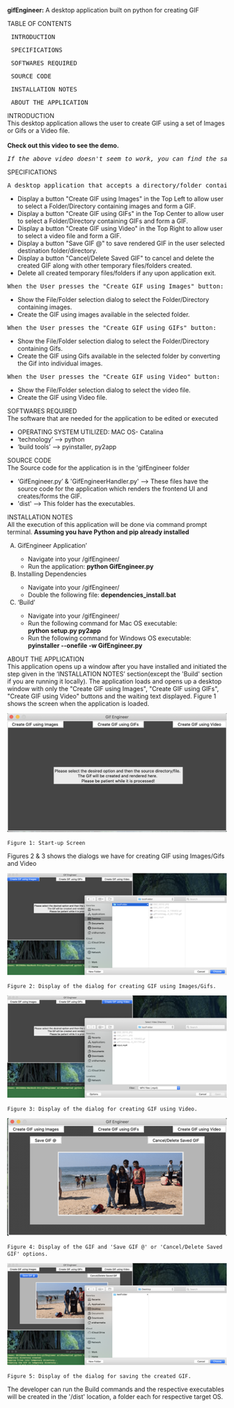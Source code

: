 <b>gifEngineer:</b>
A desktop application built on python for creating GIF

TABLE OF CONTENTS

 <pre> INTRODUCTION </pre>
<pre> SPECIFICATIONS </pre>
<pre> SOFTWARES REQUIRED </pre>
<pre> SOURCE CODE </pre>
<pre> INSTALLATION NOTES </pre>
<pre> ABOUT THE APPLICATION </pre>

INTRODUCTION\
 This desktop application allows the user to create GIF using a set of Images or Gifs or a Video file.
<br><br>
<b>Check out this video to see the demo.</b>

<!-- [![](http://img.youtube.com/vi/975EA6fWZ2s/0.jpg)](https://www.youtube.com/watch?v=975EA6fWZ2s) -->
<pre><i>If the above video doesn't seem to work, you can find the same clip of Demo at (~/readme_figs/DemoVideos/FortuneWheelDemo.mov) location.</i></pre>

SPECIFICATIONS

 <pre>A desktop application that accepts a directory/folder containing Images or Gifs. Alternatively, it also accepts a video clip/file:</pre>
<ul>
<li> Display a button "Create GIF using Images" in the Top Left to allow user to select a Folder/Directory containing images and form a GIF.</li>
<li> Display a button "Create GIF using GIFs" in the Top Center to allow user to select a Folder/Directory containing GIFs and form a GIF.</li>
<li> Display a button "Create GIF using Video"  in the Top Right to allow user to select a video file and form a GIF.</li>
<li> Display a button "Save GIF @" to save rendered GIF in the user selected destination folder/directory.</li>
<li> Display a button "Cancel/Delete Saved GIF" to cancel and delete the created GIF along with other temporary files/folders created.</li>
<li> Delete all created temporary files/folders if any upon application exit.</li>
</ul>
<pre>When the User presses the "Create GIF using Images" button:</pre>
<ul>
<li> Show the File/Folder selection dialog to select the Folder/Directory containing images.</li>
<li> Create the GIF using images available in the selected folder.</li>
</ul>
<pre>When the User presses the "Create GIF using GIFs" button:</pre>
<ul>
<li> Show the File/Folder selection dialog to select the Folder/Directory containing Gifs.</li>
<li> Create the GIF using Gifs available in the selected folder by converting the Gif into individual images.</li>
</ul>
<pre>When the User presses the "Create GIF using Video" button:</pre>
<ul>
<li> Show the File/Folder selection dialog to select the video file.</li>
<li> Create the GIF using Video file.</li>
</ul>

SOFTWARES REQUIRED\
 The software that are needed for the application to be edited or executed

<ul>
<li> OPERATING SYSTEM UTILIZED: MAC OS- Catalina </li>
<li> ‘technology’ --> python</li>
<li> ‘build tools’ --> pyinstaller, py2app</li>
</ul>

SOURCE CODE\
 The Source code for the application is in the 'gifEngineer folder

<ul>
<li> ‘GifEngineer.py’ & 'GifEngineerHandler.py' --> These files have the source code for the application which renders the frontend UI and creates/forms the GIF.</li>
<li> 'dist' --> This folder has the executables.</li>
</ul>

INSTALLATION NOTES\
 All the execution of this application will be done via command prompt terminal. <b>Assuming you have Python and pip already installed</b>

<ol type="A">
<li> GifEngineer Application’ </li>
	<ul>
		<li> Navigate into your /gifEngineer/ </li>
		<li> Run the application: <b>python GifEngineer.py</b></li>
	</ul>
<li> Installing Dependencies </li>
	<ul>
		<li> Navigate into your /gifEngineer/ </li>
		<li> Double the following file: <b>dependencies_install.bat</b></li>
	</ul>
<li> ‘Build’ </li>
	<ul>
		<li> Navigate into your /gifEngineer/ </li>
		<li> Run the following command for Mac OS executable: <br><b>python setup.py py2app</b></li>
		<li> Run the following command for Windows OS executable: <br><b>pyinstaller --onefile -w GifEngineer.py</b></li>
	</ul>
	</ol>

ABOUT THE APPLICATION\
 This application opens up a window after you have installed and initiated the step given in the ‘INSTALLATION NOTES’ section(except the 'Build' section if you are running it locally).
The application loads and opens up a desktop window with only the "Create GIF using Images", "Create GIF using GIFs", "Create GIF using Video" buttons and the waiting text displayed. Figure 1 shows the screen when the application is loaded.

![](readme_figs/fig1.png)

    Figure 1: Start-up Screen

Figures 2 & 3 shows the dialogs we have for creating GIF using Images/Gifs and Video

![](readme_figs/fig2.png)

    Figure 2: Display of the dialog for creating GIF using Images/Gifs.

![](readme_figs/fig3.png)

    Figure 3: Display of the dialog for creating GIF using Video.

![](readme_figs/fig4.png)

    Figure 4: Display of the GIF and 'Save GIF @' or 'Cancel/Delete Saved GIF' options.

![](readme_figs/fig5.png)

    Figure 5: Display of the dialog for saving the created GIF.

The developer can run the Build commands and the respective executables will be created in the '/dist' location, a folder each for respective target OS.
